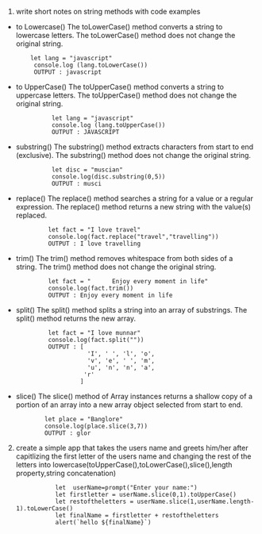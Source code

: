1. write short notes on string methods with code examples

* to Lowercase()
     The toLowerCase() method converts a string to lowercase letters. The toLowerCase() method does not change the original string.
          
          let lang = "javascript"
           console.log (lang.toLowerCase())
           OUTPUT : javascript


* to UpperCase()
                The toUpperCase() method converts a string to uppercase letters. The toUpperCase() method does not change the original string.

                let lang = "javascript"
                console.log (lang.toUpperCase())
                OUTPUT : JAVASCRIPT


* substring()
               The substring() method extracts characters from start to end (exclusive). The substring() method does not change the original string.

                let disc = "muscian"
                console.log(disc.substring(0,5)) 
                OUTPUT : musci



* replace()
               The replace() method searches a string for a value or a regular expression. The replace() method returns a new string with the value(s) replaced.

               let fact = "I love travel"
               console.log(fact.replace("travel","travelling"))
               OUTPUT : I love travelling


* trim() 
               The trim() method removes whitespace from both sides of a string. The trim() method does not change the original string.

               let fact = "      Enjoy every moment in life"
               console.log(fact.trim())  
               OUTPUT : Enjoy every moment in life


* split()
               The split() method splits a string into an array of substrings. The split() method returns the new array.

               let fact = "I love munnar"
               console.log(fact.split(""))
               OUTPUT : [
                          'I', ' ', 'l', 'o',
                          'v', 'e', ' ', 'm',
                          'u', 'n', 'n', 'a',
                         'r'
                        ]


* slice()
              The slice() method of Array instances returns a shallow copy of a portion of an array into a new array object selected from start to end.

              let place = "Banglore"
              console.log(place.slice(3,7))
              OUTPUT : glor




2. create a simple app that takes the users name and greets him/her after capitlizing the first letter of the
   users name and changing the rest of the letters into lowercase(toUpperCase(),toLowerCase(),slice(),length property,string concatenation)

                  let  userName=prompt("Enter your name:")
                  let firstletter = userName.slice(0,1).toUpperCase()
                  let restoftheletters = userName.slice(1,userName.length-1).toLowerCase()
                  let finalName = firstletter + restoftheletters
                  alert(`hello ${finalName}`)
